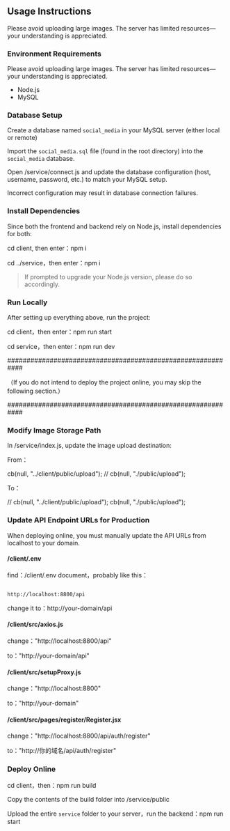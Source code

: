 ## Usage Instructions

Please avoid uploading large images. The server has limited resources—your understanding is appreciated.

### Environment Requirements

Please avoid uploading large images. The server has limited resources—your understanding is appreciated.

- Node.js
- MySQL

### Database Setup

Create a database named `social_media` in your MySQL server (either local or remote)

Import the `social_media.sql` file (found in the root directory) into the `social_media` database.

Open /service/connect.js and update the database configuration (host, username, password, etc.) to match your MySQL setup.

Incorrect configuration may result in database connection failures.

### Install Dependencies

Since both the frontend and backend rely on Node.js, install dependencies for both:

cd client, then enter：npm i

cd ../service，then enter：npm i

> If prompted to upgrade your Node.js version, please do so accordingly.

### Run Locally

After setting up everything above, run the project:

cd client，then enter：npm run start

cd service，then enter：npm run dev

############################################################

（If you do not intend to deploy the project online, you may skip the following section.）

############################################################

### Modify Image Storage Path

In /service/index.js, update the image upload destination:

From：

cb(null, "../client/public/upload");
// cb(null, "./public/upload");

To：

// cb(null, "../client/public/upload");
cb(null, "./public/upload");

### Update API Endpoint URLs for Production

When deploying online, you must manually update the API URLs from localhost to your domain.

#### /client/.env

find：/client/.env document，probably like this：

```text

http://localhost:8800/api

```

change it to：http://your-domain/api

#### /client/src/axios.js

change："http://localhost:8800/api"

to："http://your-domain/api"

#### /client/src/setupProxy.js

change："http://localhost:8800"

to："http://your-domain"

#### /client/src/pages/register/Register.jsx

change："http://localhost:8800/api/auth/register"

to："http://你的域名/api/auth/register"

### Deploy Online

cd client，then：npm run build

Copy the contents of the build folder into /service/public

Upload the entire `service` folder to your server，run the backend：npm run start
